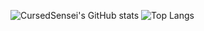 ![CursedSensei's GitHub stats](https://github-readme-stats.vercel.app/api?username=CursedSensei&show_icons=true&theme=vue-dark&bg_color=001A0C&border_radius=9.0&text_color=FFE372) ![Top Langs](https://github-readme-stats.vercel.app/api/top-langs/?username=CursedSensei&layout=donut&theme=vue-dark&bg_color=001A0C&border_radius=9.0&text_color=FFE372)
